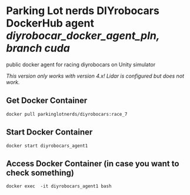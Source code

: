 # Parking Lot nerds DIYrobocars DockerHub agent *diyrobocar_docker_agent_pln, branch cuda*
public docker agent for racing diyrobocars on Unity simulator

*This version only works with version 4.x! Lidar is configured but does not work.*


## Get Docker Container
```
docker pull parkinglotnerds/diyrobocars:race_7
```

## Start Docker Container
```
docker start diyrobocars_agent1
```

## Access Docker Container (in case you want to check something)
```
docker exec  -it diyrobocars_agent1 bash
```

